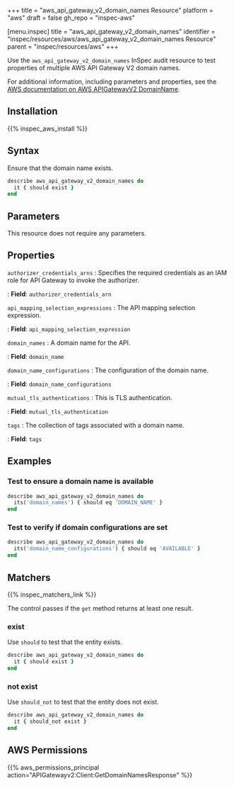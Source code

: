 +++
title = "aws_api_gateway_v2_domain_names Resource"
platform = "aws"
draft = false
gh_repo = "inspec-aws"

[menu.inspec]
title = "aws_api_gateway_v2_domain_names"
identifier = "inspec/resources/aws/aws_api_gateway_v2_domain_names Resource"
parent = "inspec/resources/aws"
+++

Use the `aws_api_gateway_v2_domain_names` InSpec audit resource to test properties of multiple AWS API Gateway V2 domain names.

For additional information, including parameters and properties, see the [AWS documentation on AWS APIGatewayV2 DomainName](https://docs.aws.amazon.com/AWSCloudFormation/latest/UserGuide/aws-resource-apigatewayv2-domainname.html).

## Installation

{{% inspec_aws_install %}}

## Syntax

Ensure that the domain name exists.

```ruby
describe aws_api_gateway_v2_domain_names do
  it { should exist }
end
```

## Parameters

This resource does not require any parameters.

## Properties

`authorizer_credentials_arns`
: Specifies the required credentials as an IAM role for API Gateway to invoke the authorizer.

: **Field**: `authorizer_credentials_arn`

`api_mapping_selection_expressions`
: The API mapping selection expression.

: **Field**: `api_mapping_selection_expression`

`domain_names`
: A domain name for the API.

: **Field**: `domain_name`

`domain_name_configurations`
: The configuration of the domain name.

: **Field**: `domain_name_configurations`

`mutual_tls_authentications`
: This is TLS authentication.

: **Field**: `mutual_tls_authentication`

`tags`
: The collection of tags associated with a domain name.

: **Field**: `tags`

## Examples

### Test to ensure a domain name is available

```ruby
describe aws_api_gateway_v2_domain_names do
  its('domain_names') { should eq 'DOMAIN_NAME' }
end
```

### Test to verify if domain configurations are set

```ruby
describe aws_api_gateway_v2_domain_names do
  its('domain_name_configurations') { should eq 'AVAILABLE' }
end
```

## Matchers

{{% inspec_matchers_link %}}

The control passes if the `get` method returns at least one result.

### exist

Use `should` to test that the entity exists.

```ruby
describe aws_api_gateway_v2_domain_names do
  it { should exist }
end
```

### not exist

Use `should_not` to test that the entity does not exist.

```ruby
describe aws_api_gateway_v2_domain_names do
  it { should_not exist }
end
```

## AWS Permissions

{{% aws_permissions_principal action="APIGatewayv2:Client:GetDomainNamesResponse" %}}
